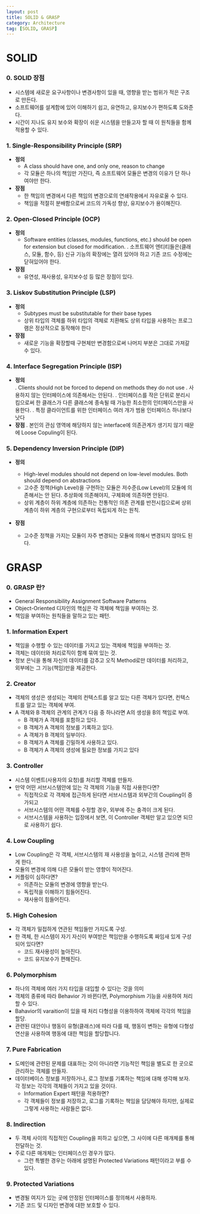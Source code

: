 ```yaml
---
layout: post
title: SOLID & GRASP
category: Architecture
tag: [SOLID, GRASP]
---
```


# SOLID
### 0. SOLID 장점
  - 시스템에 새로운 요구사항이나 변경사항이 있을 때, 영향을 받는 범위가 적은 구조로 만든다.
  - 소프트웨어를 설계함에 있어 이해하기 쉽고, 유연하고, 유지보수가 편하도록 도와준다.
  - 시간이 지나도 유지 보수와 확장이 쉬운 시스템을 만들고자 할 때 이 원칙들을 함께 적용할 수 있다.

### 1. Single-Responsibility Principle (SRP)
  - **정의**
    - A class should have one, and only one, reason to change
    - 각 모듈은 하나의 책임만 가진다, 즉 소프트웨어 모듈은 변경의 이유가 단 하나여야만 한다.
  - **장점**
    - 한 책임의 변경에서 다른 책임의 변경으로의 연쇄작용에서 자유로울 수 있다.
    -  책임을 적절히 분배함으로써 코드의 가독성 향상, 유지보수가 용이해진다.

### 2. Open-Closed Principle (OCP)
  - **정의**
    - Software entities (classes, modules, functions, etc.) should be open for extension 
      but closed for modification.
    . 소프트웨어 엔티티들은(클래스, 모듈, 함수, 등) 신규 기능의 확장에는 열려 있어야 하고 기존 코드 수정에는 닫혀있어야 한다.
  - **장점**
    - 유연성, 재사용성, 유지보수성 등 많은 장점이 있다.

### 3. Liskov Substitution Principle (LSP)
  - **정의**
    - Subtypes must be substitutable for their base types
    - 상위 타입의 객체를 하위 타입의 객체로 치환해도 상위 타입을 사용하는 프로그램은 정상적으로 동작해야 한다
  - **장점**
    - 새로운 기능을 확장할때 구현체만 변경함으로써 나머지 부분은 그대로 가져갈 수 있다.

### 4. Interface Segregation Principle (ISP)
  - **정의**  
    . Clients should not be forced to depend on methods they do not use
    . 사용하지 않는 인터페이스에 의존해서는 안된다.
    . 인터페이스를 작은 단위로 분리시킴으로써 한 클래스가 다른 클래스에 종속될 때 가능한 최소한의 인터페이스만을 사용한다.
    . 특정 클라이언트를 위한 인터페이스 여러 개가 범용 인터페이스 하나보다 낫다
  - **장점**
    . 본인의 관심 영역에 해당하지 않는 interface에 의존관계가 생기지 않기 때문에 Loose Copuling이 된다.

### 5. Dependency Inversion Principle (DIP)
  - **정의** 
    - High-level modules should not depend on low-level modules. Both should depend on abstractions
    - 고수준 정책(High Level)을 구현하는 모듈은 저수준(Low Level)의 모듈에 의존해서는 안 된다. 추상화에 의존해야지, 구체화에 의존하면 안된다.
    - 상위 계층이 하위 계층에 의존하는 전통적인 의존 관계를 반전시킴으로써 상위 계층이 하위 계층의 구현으로부터 독립되게 하는 원칙.
    
  - **장점**
    - 고수준 정책을 가지는 모듈이 자주 변경되는 모듈에 의해서 변경되지 않아도 된다.


# GRASP
### 0. GRASP 란?
  - General Responsibility Assignment Software Patterns
  - Object-Oriented 디자인의 핵심은 각 객체에 책임을 부여하는 것.
  - 책임을 부여하는 원칙들을 말하고 있는 패턴.

### 1. Information Expert
  - 책임을 수행할 수 있는 데이터를 가지고 있는 객체에 책임을 부여하는 것.
  - 객체는 데이터와 처리로직이 함께 묶여 있는 것.
  - 정보 은닉을 통해 자신의 데이터를 감추고 오직 Method로만 데이터를 처리하고, 외부에는 그 기능(책임)만을 제공한다.

### 2. Creator
  - 객체의 생성은 생성되는 객체의 컨텍스트를 알고 있는 다른 객체가 있다면, 컨텍스트를 알고 있는 객체에 부여.
  - A 객체와 B 객체의 관계의 관계가 다음 중 하나라면 A의 생성을 B의 책임로 부여.
    - B 객체가 A 객체를 포함하고 있다.
    - B 객체가 A 객체의 정보를 기록하고 있다.
    - A 객체가 B 객체의 일부이다.
    - B 객체가 A 객체를 긴밀하게 사용하고 있다.
    - B 객체가 A 객체의 생성에 필요한 정보를 가지고 있다

### 3. Controller
  - 시스템 이벤트(사용자의 요청)를 처리할 객체를 만들자.
  - 만약 어떤 서브시스템안에 있는 각 객체의 기능을 직접 사용한다면?
    - 직접적으로 각 객체에 접근하게 된다면 서브시스템과 외부간의 Coupling이 증가되고
    - 서브시스템의 어떤 객체를 수정할 경우, 외부에 주는 충격이 크게 된다.
    - 서브시스템을 사용하는 입장에서 보면, 이 Controller 객체만 알고 있으면 되므로 사용하기 쉽다.

### 4. Low Coupling
  - Low Coupling은 각 객체, 서브시스템의 재 사용성을 높이고, 시스템 관리에 편하게 한다.
  - 모듈의 변경에 의해 다른 모듈이 받는 영향이 적어진다.
  - 커플링이 심하다면?
    - 의존하는 모듈의 변경에 영향을 받는다.
    - 독립적을 이해하기 힘들어진다.
    - 재사용이 힘들어진다.

### 5. High Cohesion
  - 각 객체가 밀접하게 연관된 책임들만 가지도록 구성.
  - 한 객체, 한 시스템이 자기 자신이 부여받은 책임만을 수행하도록 짜임새 있게 구성되어 있다면?
    - 코드 재사용성이 높아진다.
    - 코드 유지보수가 편해진다.

### 6. Polymorphism
  - 하나의 객체에 여러 가지 타입을 대입할 수 있다는 것을 의미
  - 객체의 종류에 따라 Behavior 가 바뀐다면, Polymorphism 기능을 사용하여 처리할 수 있다.
  - Bahavior의 varaition이 있을 때 처리 다형성을 이용하하여 객체에 각각의 책임을 할당.
  - 관련된 대안이나 행동이 유형(클래스)에 따라 다를 때, 
    행동이 변하는 유형에 다형성 연산을 사용하여 행동에 대한 책임을 할당합니다.

### 7. Pure Fabrication
  - 도메인에 관련된 문제를 대표하는 것이 아니라면 기능적인 책임을 별도로 한 곳으로 관리하는 객체를 만들자.
  - 데이터베이스 정보를 저장하거나, 로그 정보를 기록하는 책임에 대해 생각해 보자. 각 정보는 각각의 객체들이 가지고 있을 것이다.
    - Information Expert 패턴을 적용하면?
    - 각 객체들이 정보를 저장하고, 로그를 기록하는 책임을 담당해야 하지만, 실제로 그렇게 사용하는 사람들은 없다.

### 8. Indirection
  - 두 객체 사이의 직접적인 Coupling을 피하고 싶으면, 그 사이에 다른 매개체를 통해 전달하는 것.
  - 주로 다른 매개체는 인터페이스인 경우가 많다.
    - 그런 특별한 경우는 아래에 설명된 Protected Variations 패턴이라고 부를 수 있다.

### 9. Protected Variations
  - 변경될 여지가 있는 곳에 안정된 인터페이스를 정의해서 사용하자.
  - 기존 코드 및 디자인 변경에 대한 보호할 수 있다.
